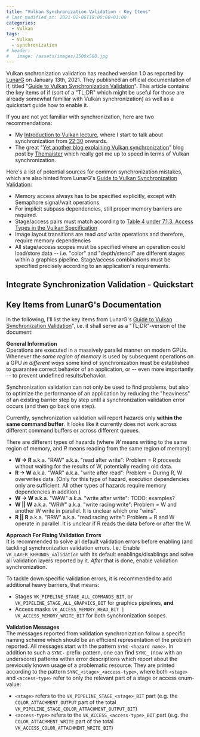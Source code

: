 ```yaml
---
title: "Vulkan Synchronization Validation - Key Items"
# last_modified_at: 2021-02-06T18:00:00+01:00
categories:
  - Vulkan
tags:
  - Vulkan
  - synchronization
# header:
#   image: /assets/images/1500x500.jpg
---
```


Vulkan snchronization validation has reached version 1.0 as reported by [LunarG](www.lunarg.com) on January 13th, 2021. They published an official documentation of if, titled "[Guide to Vulkan Synchronization Validation](https://www.lunarg.com/wp-content/uploads/2021/01/Final_Guide-to-Vulkan-Synchronization-Validation_Jan_21.pdf)". This article contains the key items of if (sort of a "TL;DR" which might be useful for those are already somewhat familiar with Vulkan synchronization) as well as a quickstart guide how to enable it.

If you are not yet familiar with synchronization, here are two recommendations:
- My [Introduction to Vulkan lecture](https://youtu.be/isbMMIwmZes), where I start to talk about synchronization from [22:30](https://youtu.be/isbMMIwmZes?t=1350) onwards.
- The great "[Yet another blog explaining Vulkan synchronization](http://themaister.net/blog/2019/08/14/yet-another-blog-explaining-vulkan-synchronization)" blog post by [Themaister](https://themaister.net/about.html) which really got me up to speed in terms of Vulkan synchronization.

Here's a list of potential sources for common synchronization mistakes, which are also hinted from LunarG's [Guide to Vulkan Synchronization Validation](https://www.lunarg.com/wp-content/uploads/2021/01/Final_Guide-to-Vulkan-Synchronization-Validation_Jan_21.pdf):
- Memory access always has to be specified explicitly, except with Semaphore signal/wait operations
- For implicit subpass dependencies, still proper memory barriers are required.
- Stage/access pairs must match according to [Table 4 under 7.1.3. Access Types in the Vulkan Specification](https://www.khronos.org/registry/vulkan/specs/1.2-extensions/html/vkspec.html#synchronization-access-types)
- Image layout transitions are read _and_ write operations and therefore, require memory dependencies
- All stage/access scopes must be specified where an operation could load/store data -- i.e. "color" and "depth/stencil" are different stages within a graphics pipeline. Stage/access combinations must be specified precisely according to an application's requirements.

## Integrate Synchronization Validation - Quickstart 

## Key Items from LunarG's Documentation

In the following, I'll list the key items from LunarG's [Guide to Vulkan Synchronization Validation](https://www.lunarg.com/wp-content/uploads/2021/01/Final_Guide-to-Vulkan-Synchronization-Validation_Jan_21.pdf)", i.e. it shall serve as a "TL;DR"-version of the document:

**General Information**    
Operations are executed in a massively parallel manner on modern GPUs. Whenever the _same region of memory_  is used by subsequent operations on a GPU _in different ways_ some kind of synchronization must be established to guarantee correct behavior of an application, or -- even more importantly -- to prevent undefined results/behavior.

Synchronization validation can not only be used to find problems, but also to optimize the performance of an application by reducing the "heaviness" of an existing barrier step by step until a synchronization validation error occurs (and then go back one step).

Currently, synchronization validation will report hazards only **within the same command buffer**. It looks like it currently does not work across different command buffers or across different queues.

There are different types of hazards (where _W_ means writing to the same region of memory, and _R_ means reading from the same region of memory):
- **W -> R** a.k.a. "RAW" a.k.a. "read after write": Problem = R proceeds without waiting for the results of W, potentially reading old data.
- **R -> W** a.k.a. "WAR" a.k.a. "write after read": Problem = During R, W overwrites data. (Only for this type of hazard, execution dependencies only are sufficient. All other types of hazards require memory dependencies in addition.)
- **W -> W** a.k.a. "WAW" a.k.a. "write after write": TODO: examples?
- **W || W** a.k.a. "WRW" a.k.a. "write racing write": Problem = W and another W write in parallel. It is unclear which one "wins".
- **R || R** a.k.a. "RRW" a.k.a. "read racing write": Problem = R and W operate in parallel. It is unclear if R reads the data before or after the W.

**Approach For Fixing Validation Errors**    
It is recommended to solve all default validation errors before enabling (and tackling) synchronization validation errors. I.e.: Enable `VK_LAYER_KHRONOS_validation` with its default enablings/disablings and solve all validation layers reported by it. _After_ that is done, enable validation synchronization.

To tackle down specific validation errors, it is recommended to add additional heavy barriers, that means:
- Stages `VK_PIPELINE_STAGE_ALL_COMMANDS_BIT`, or `VK_PIPELINE_STAGE_ALL_GRAPHICS_BIT` for graphics pipelines, **and**
- Access masks `VK_ACCESS_MEMORY_READ_BIT | VK_ACCESS_MEMORY_WRITE_BIT` for both synchronization scopes.

**Validation Messages**         
The messages reported from validation synchronization follow a specific naming scheme which should be an efficient representation of the problem reported. All messages start with the pattern `SYNC-<hazard name>`. In addition to such a `SYNC-` prefix-pattern, one can find `SYNC_` (now with an underscore) patterns within error descriptions which report about the previously known usage of a problematic resource. They are printed according to the pattern `SYNC_<stage>_<access-type>`, where both `<stage>` and `<access-type>` refer to only the relevant part of a stage or access enum-value:
- `<stage>` refers to the `VK_PIPELINE_STAGE_<stage>_BIT` part (e.g. the `COLOR_ATTACHMENT_OUTPUT` part of the total `VK_PIPELINE_STAGE_COLOR_ATTACHMENT_OUTPUT_BIT`)
- `<access-type>` refers to the `VK_ACCESS_<access-type>_BIT` part (e.g. the `COLOR_ATTACHMENT_WRITE` part of the total `VK_ACCESS_COLOR_ATTACHMENT_WRITE_BIT`)


